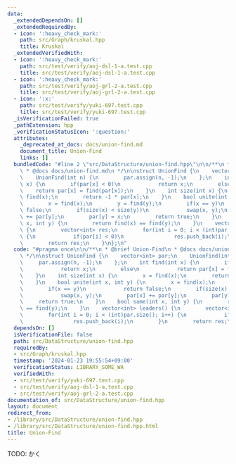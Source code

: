```yaml
---
data:
  _extendedDependsOn: []
  _extendedRequiredBy:
  - icon: ':heavy_check_mark:'
    path: src/Graph/kruskal.hpp
    title: Kruskal
  _extendedVerifiedWith:
  - icon: ':heavy_check_mark:'
    path: src/test/verify/aoj-dsl-1-a.test.cpp
    title: src/test/verify/aoj-dsl-1-a.test.cpp
  - icon: ':heavy_check_mark:'
    path: src/test/verify/aoj-grl-2-a.test.cpp
    title: src/test/verify/aoj-grl-2-a.test.cpp
  - icon: ':x:'
    path: src/test/verify/yuki-697.test.cpp
    title: src/test/verify/yuki-697.test.cpp
  _isVerificationFailed: true
  _pathExtension: hpp
  _verificationStatusIcon: ':question:'
  attributes:
    _deprecated_at_docs: docs/union-find.md
    document_title: Union-Find
    links: []
  bundledCode: "#line 2 \"src/DataStructure/union-find.hpp\"\n\n/**\n * @brief Union-Find\n\
    \ * @docs docs/union-find.md\n */\n\nstruct UnionFind {\n    vector<int> par;\n\
    \    UnionFind(int n) {\n        par.assign(n, -1);\n    };\n    int find(int\
    \ x) {\n        if(par[x] < 0)\n            return x;\n        else\n        \
    \    return par[x] = find(par[x]);\n    }\n    int size(int x) {\n        x =\
    \ find(x);\n        return -1 * par[x];\n    }\n    bool unite(int x, int y) {\n\
    \        x = find(x);\n        y = find(y);\n        if(x == y)\n            return\
    \ false;\n        if(size(x) < size(y))\n            swap(x, y);\n        par[x]\
    \ += par[y];\n        par[y] = x;\n        return true;\n    }\n    bool same(int\
    \ x, int y) {\n        return find(x) == find(y);\n    }\n    vector<int> leaders()\
    \ {\n        vector<int> res;\n        for(int i = 0; i < (int)par.size(); i++)\
    \ {\n            if(par[i] < 0)\n                res.push_back(i);\n        }\n\
    \        return res;\n    }\n};\n"
  code: "#pragma once\n\n/**\n * @brief Union-Find\n * @docs docs/union-find.md\n\
    \ */\n\nstruct UnionFind {\n    vector<int> par;\n    UnionFind(int n) {\n   \
    \     par.assign(n, -1);\n    };\n    int find(int x) {\n        if(par[x] < 0)\n\
    \            return x;\n        else\n            return par[x] = find(par[x]);\n\
    \    }\n    int size(int x) {\n        x = find(x);\n        return -1 * par[x];\n\
    \    }\n    bool unite(int x, int y) {\n        x = find(x);\n        y = find(y);\n\
    \        if(x == y)\n            return false;\n        if(size(x) < size(y))\n\
    \            swap(x, y);\n        par[x] += par[y];\n        par[y] = x;\n   \
    \     return true;\n    }\n    bool same(int x, int y) {\n        return find(x)\
    \ == find(y);\n    }\n    vector<int> leaders() {\n        vector<int> res;\n\
    \        for(int i = 0; i < (int)par.size(); i++) {\n            if(par[i] < 0)\n\
    \                res.push_back(i);\n        }\n        return res;\n    }\n};"
  dependsOn: []
  isVerificationFile: false
  path: src/DataStructure/union-find.hpp
  requiredBy:
  - src/Graph/kruskal.hpp
  timestamp: '2024-01-23 19:55:54+09:00'
  verificationStatus: LIBRARY_SOME_WA
  verifiedWith:
  - src/test/verify/yuki-697.test.cpp
  - src/test/verify/aoj-dsl-1-a.test.cpp
  - src/test/verify/aoj-grl-2-a.test.cpp
documentation_of: src/DataStructure/union-find.hpp
layout: document
redirect_from:
- /library/src/DataStructure/union-find.hpp
- /library/src/DataStructure/union-find.hpp.html
title: Union-Find
---
```

TODO: かく